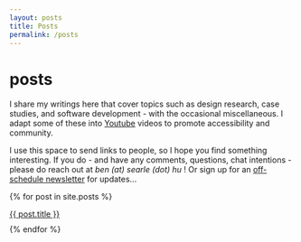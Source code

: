 ```yaml
---
layout: posts
title: Posts
permalink: /posts
---
```


# posts

I share my writings here that cover topics such as design research, case studies, and software development - with the occasional miscellaneous. I adapt some of these into <a href="https://www.youtube.com/@Benjibo">Youtube</a> videos to promote accessibility and community. 



I use this space to send links to people, so I hope you find something interesting. If you do - and have any comments, questions, chat intentions - please do reach out at *ben (at) searle (dot) hu* ! Or sign up for an <a href="https:/benjibo.substack.com">off-schedule newsletter</a> for updates...

<!-- <div style="display: flex; flex-wrap: wrap;"> -->
{% for post in site.posts %}
  <div style="padding-bottom:10px; ">
    <a href="{{ post.url | relative_url }}">{{ post.title }}</a>
  </div>
{% endfor %}
<!-- </div> -->



<!-- <span>{{ post.date | date: "%Y.%m.%d" }}</span>  -->